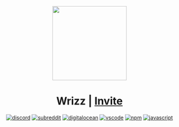 <div align=center>
	<img src="https://imgur.com/Ret6yZD.png" width=200>

<h1>
	Wrizz |
	<a href="https://discord.com/api/oauth2/authorize?client_id=671430846468849666&permissions=8&scope=bot">
		Invite
	</a>
</h1>

  [![discord][discord-badge]][discord-link]
  [![subreddit][reddit-badge]][reddit-sub]
  [![digitalocean][host-badge]][host-link]
  [![vscode][vsc-badge]][vsc-link]
  [![npm][npm-badge]][npm-link]
  [![javascript][js-badge]][js-docs]

</div>

<br></br>

[js-badge]: https://img.shields.io/badge/MADE%20WITH-JAVASCRIPT-red?style=for-the-badge&color=F2D223&logo=javascript
[js-docs]: https://devdocs.io/javascript/

[discord-badge]: https://img.shields.io/discord/669974531959554057?color=%237289DA&label=LabPath&logo=discord&style=for-the-badge
[discord-link]: https://discord.gg/U3A27t5

[reddit-badge]: https://img.shields.io/badge/SUBREDDIT-r%2FLAB__PATH-white?style=for-the-badge&logo=reddit&color=ff4500
[reddit-sub]: https://www.reddit.com/r/Lab_path/

[vsc-badge]: https://img.shields.io/badge/IDE-VISUAL%20STUDIO%20CODE-WHITE?style=for-the-badge&logo=visual-studio-code&color=23a8f2&logoColor=23a8f2
[vsc-link]: https://code.visualstudio.com/

[npm-badge]: https://img.shields.io/badge/DISCORD.JS-v12.2.0-white?style=for-the-badge&logo=npm&color=cb3837
[npm-link]: https://github.com/discordjs/discord.js

[host-badge]: https://img.shields.io/badge/HOSTED%20WITH-DIGITAL%20OCEAN-white?style=for-the-badge&logo=digitalocean&color=0080ff&logoColor=0080ff
[host-link]: https://www.digitalocean.com/
